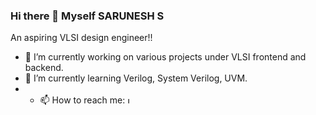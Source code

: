 ### Hi there 👋 Myself SARUNESH S
An aspiring VLSI design engineer!!
<!--
**Sarunesh/Sarunesh** is a ✨ _special_ ✨ repository because its `README.md` (this file) appears on your GitHub profile.
Here are some ideas to get you started:
- 👯 I’m looking to collaborate on ...
- 🤔 I’m looking for help with ...
- 💬 Ask me about ...
- 😄 Pronouns: ...
- ⚡ Fun fact: ...
-->
- 🔭 I’m currently working on various projects under VLSI frontend and backend.
- 🌱 I’m currently learning Verilog, System Verilog, UVM.
- - 📫 How to reach me: <a href="https://www.linkedin.com/in/sarunesh-s-2b833b226/" target="_blank"><img height=10 aspect-ratio=2/2 src="https://icon-library.com/images/official-linkedin-icon-png/official-linkedin-icon-png-16.jpg" alt="LinkedIn"></a>

